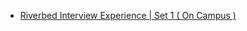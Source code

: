  - [Riverbed Interview Experience | Set 1 ( On Campus )](https://www.geeksforgeeks.org/riverbed-interview-experience-set-1-on-campus/)